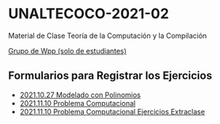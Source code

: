 # UNALTECOCO-2021-02
Material de Clase Teoría de la Computación y la Compilación

[Grupo de Wpp (solo de estudiantes)](https://chat.whatsapp.com/FL2wfRJyzBu5P8OKeInRka)

## Formularios para Registrar los Ejercicios
* [2021.10.27 Modelado con Polinomios](https://forms.gle/zbgMEPxbAgLtwk3u9)
* [2021.11.10 Problema Computacional](https://forms.gle/SL3AUW5E8G7tnxKs6)
* [2021.11.10 Problema Computacional Ejercicios Extraclase](https://forms.gle/MjhNsMdL2SGk9rSr7)
